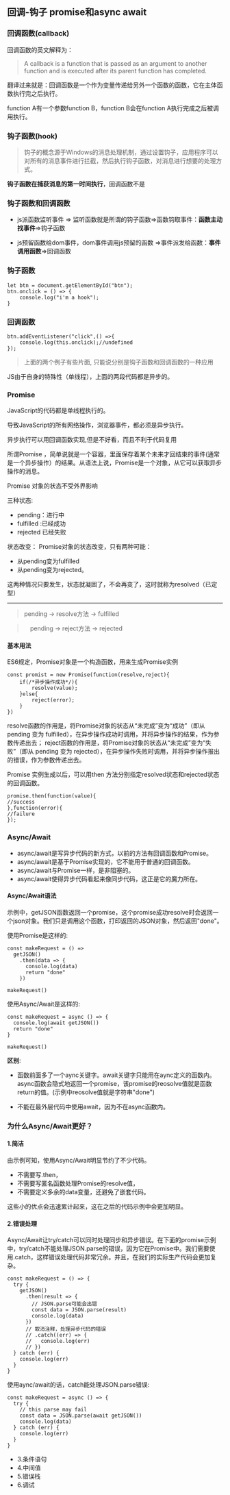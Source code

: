 ## 回调-钩子 promise和async await

### 回调函数(callback)

回调函数的英文解释为：

> A callback is a function that is passed as an argument to another function and is executed after its parent function has completed.

翻译过来就是：回调函数是一个作为变量传递给另外一个函数的函数，它在主体函数执行完之后执行。

function A有一个参数function B，function B会在function A执行完成之后被调用执行。

### 钩子函数(hook)

> 钩子的概念源于Windows的消息处理机制，通过设置钩子，应用程序可以对所有的消息事件进行拦截，然后执行钩子函数，对消息进行想要的处理方式。

**钩子函数在捕获消息的第一时间执行**，回调函数不是

### 钩子函数和回调函数


- js派函数监听事件 => 监听函数就是所谓的钩子函数=>函数钩取事件：**函数主动找事件**=>钩子函数
 
- js预留函数给dom事件，dom事件调用js预留的函数 =>事件派发给函数：**事件调用函数**=>回调函数

### 钩子函数
	let btn = document.getElementById("btn");
	btn.onclick = () => {
	    console.log("i'm a hook");
	}

### 回调函数

	btn.addEventListener("click",() =>{
	    console.log(this.onclick);//undefined
	});

> 上面的两个例子有些片面, 只能说分别是钩子函数和回调函数的一种应用

JS由于自身的特殊性（单线程），上面的两段代码都是异步的。

### Promise

JavaScript的代码都是单线程执行的。

导致JavaScript的所有网络操作，浏览器事件，都必须是异步执行。

异步执行可以用回调函数实现,但是不好看，而且不利于代码复用

所谓Promise ，简单说就是一个容器，里面保存着某个未来才回结束的事件(通常是一个异步操作）的结果。从语法上说，Promise是一个对象，从它可以获取异步操作的消息。
 
Promise 对象的状态不受外界影响

三种状态:

- pending：进行中
- fulfilled :已经成功
- rejected 已经失败

状态改变： 
Promise对象的状态改变，只有两种可能：

- 从pending变为fulfilled
- 从pending变为rejected。

这两种情况只要发生，状态就凝固了，不会再变了，这时就称为resolved（已定型）


---


>  pending -> resolve方法 -> fulfilled

>  pending -> reject方法 -> rejected

 
#### 基本用法
ES6规定，Promise对象是一个构造函数，用来生成Promise实例

	const promist = new Promise(function(resolve,reject){
	    if(/*异步操作成功*/){
	        resolve(value);
	    }else{
	        reject(error);
	    }
	})

resolve函数的作用是，将Promise对象的状态从“未完成”变为“成功”（即从 pending 变为 fulfilled），在异步操作成功时调用，并将异步操作的结果，作为参数传递出去； 
reject函数的作用是，将Promise对象的状态从“未完成”变为“失败”（即从 pending 变为 rejected），在异步操作失败时调用，并将异步操作报出的错误，作为参数传递出去。

Promise 实例生成以后，可以用then 方法分别指定resolved状态和rejected状态的回调函数。

	promise.then(function(value){
	//success
	},function(error){
	//failure
	});

### Async/Await

- async/await是写异步代码的新方式，以前的方法有回调函数和Promise。
- async/await是基于Promise实现的，它不能用于普通的回调函数。
- async/await与Promise一样，是非阻塞的。
- async/await使得异步代码看起来像同步代码，这正是它的魔力所在。

#### Async/Await语法
示例中，getJSON函数返回一个promise，这个promise成功resolve时会返回一个json对象。我们只是调用这个函数，打印返回的JSON对象，然后返回"done"。

使用Promise是这样的:

	const makeRequest = () =>
	  getJSON()
	    .then(data => {
	      console.log(data)
	      return "done"
	    })

	makeRequest()
使用Async/Await是这样的:

	const makeRequest = async () => {
	  console.log(await getJSON())
	  return "done"
	}

	makeRequest()

**区别**:

- 函数前面多了一个aync关键字。await关键字只能用在aync定义的函数内。async函数会隐式地返回一个promise，该promise的reosolve值就是函数return的值。(示例中reosolve值就是字符串"done")

- 不能在最外层代码中使用await，因为不在async函数内。

### 为什么Async/Await更好？
#### 1.简洁

由示例可知，使用Async/Await明显节约了不少代码。

- 不需要写.then，
- 不需要写匿名函数处理Promise的resolve值，
- 不需要定义多余的data变量，还避免了嵌套代码。

这些小的优点会迅速累计起来，这在之后的代码示例中会更加明显。

#### 2.错误处理

Async/Await让try/catch可以同时处理同步和异步错误。在下面的promise示例中，try/catch不能处理JSON.parse的错误，因为它在Promise中。我们需要使用.catch，这样错误处理代码非常冗余。并且，在我们的实际生产代码会更加复杂。

	const makeRequest = () => {
	  try {
	    getJSON()
	      .then(result => {
	        // JSON.parse可能会出错
	        const data = JSON.parse(result)
	        console.log(data)
	      })
	      // 取消注释，处理异步代码的错误
	      // .catch((err) => {
	      //   console.log(err)
	      // })
	  } catch (err) {
	    console.log(err)
	  }
	}

使用aync/await的话，catch能处理JSON.parse错误:

	const makeRequest = async () => {
	  try {
	    // this parse may fail
	    const data = JSON.parse(await getJSON())
	    console.log(data)
	  } catch (err) {
	    console.log(err)
	  }
	}

- 3.条件语句
- 4.中间值
- 5.错误栈
- 6.调试